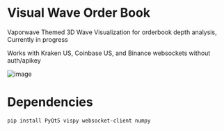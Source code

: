 # Visual Wave Order Book

Vaporwave Themed 3D Wave Visualization for orderbook depth analysis, Currently in progress

Works with Kraken US, Coinbase US, and Binance websockets without auth/apikey

![image](https://github.com/user-attachments/assets/32edec6b-3f94-4cc0-b2a0-b7daa8679c2d)

# Dependencies

```bash
pip install PyQt5 vispy websocket-client numpy
```
